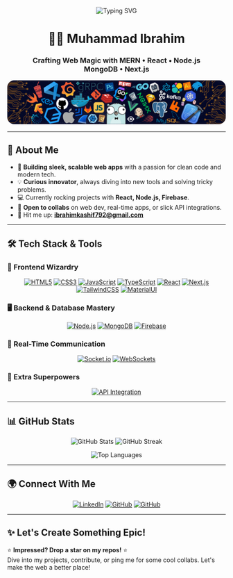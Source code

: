 <p align="center">
  <img src="https://readme-typing-svg.herokuapp.com?font=Fira+Code&size=28&pause=1000&color=61DAFB¢er=true&vCenter=true&width=800&lines=Hello,+I'm+Muhammad+Ibrahim!;MERN+Stack+Developer+•+React+•+NodeJS+•+NextJS" alt="Typing SVG" />
</p>

<h1 align="center">👨‍💻 Muhammad Ibrahim</h1>
<h3 align="center">Crafting Web Magic with MERN • React • Node.js<br>MongoDB • Next.js</h3>

<p align="center">
  <img alt="Coding" style="border-radius:16px;" src="./background.png">
</p>

---

## 🌟 About Me

- 🚀 **Building sleek, scalable web apps** with a passion for clean code and modern tech.
- 💡 **Curious innovator**, always diving into new tools and solving tricky problems.
- 💻 Currently rocking projects with **React, Node.js, Firebase**.
- 🤝 **Open to collabs** on web dev, real-time apps, or slick API integrations.
- 📧 Hit me up: **ibrahimkashif792@gmail.com**

---

## 🛠️ Tech Stack & Tools

### 🎨 Frontend Wizardry
<p align="center">
  <a href="https://www.w3.org/html/" target="_blank"><img src="https://img.shields.io/badge/HTML5-E34F26?style=for-the-badge&logo=html5&logoColor=white" alt="HTML5"/></a>
  <a href="https://www.w3.org/Style/CSS/" target="_blank"><img src="https://img.shields.io/badge/CSS3-1572B6?style=for-the-badge&logo=css3&logoColor=white" alt="CSS3"/></a>
  <a href="https://developer.mozilla.org/en-US/docs/Web/JavaScript" target="_blank"><img src="https://img.shields.io/badge/JavaScript-F7DF1E?style=for-the-badge&logo=javascript&logoColor=black" alt="JavaScript"/></a>
  <a href="https://www.typescriptlang.org/" target="_blank"><img src="https://img.shields.io/badge/TypeScript-3178C6?style=for-the-badge&logo=typescript&logoColor=white" alt="TypeScript"/></a>
  <a href="https://reactjs.org/" target="_blank"><img src="https://img.shields.io/badge/React-61DAFB?style=for-the-badge&logo=react&logoColor=black" alt="React"/></a>
  <a href="https://nextjs.org/" target="_blank"><img src="https://img.shields.io/badge/Next.js-000000?style=for-the-badge&logo=nextdotjs&logoColor=white" alt="Next.js"/></a>
  <a href="https://tailwindcss.com/" target="_blank"><img src="https://img.shields.io/badge/TailwindCSS-06B6D4?style=for-the-badge&logo=tailwindcss&logoColor=white" alt="TailwindCSS"/></a>
  <a href="https://mui.com/" target="_blank"><img src="https://img.shields.io/badge/MaterialUI-0081CB?style=for-the-badge&logo=mui&logoColor=white" alt="MaterialUI"/></a>
</p>

### 🖥️ Backend & Database Mastery
<p align="center">
  <a href="https://nodejs.org/" target="_blank"><img src="https://img.shields.io/badge/Node.js-339933?style=for-the-badge&logo=node.js&logoColor=white" alt="Node.js"/></a>
  <a href="https://www.mongodb.com/" target="_blank"><img src="https://img.shields.io/badge/MongoDB-47A248?style=for-the-badge&logo=mongodb&logoColor=white" alt="MongoDB"/></a>
  <a href="https://firebase.google.com/" target="_blank"><img src="https://img.shields.io/badge/Firebase-FFCA28?style=for-the-badge&logo=firebase&logoColor=black" alt="Firebase"/></a>
</p>

### 🔗 Real-Time Communication
<p align="center">
  <a href="https://socket.io/" target="_blank"><img src="https://img.shields.io/badge/Socket.io-010101?style=for-the-badge&logo=socket.io&logoColor=white" alt="Socket.io"/></a>
  <a href="https://developer.mozilla.org/en-US/docs/Web/API/WebSockets_API" target="_blank"><img src="https://img.shields.io/badge/WebSockets-010101?style=for-the-badge&logo=websocket&logoColor=white" alt="WebSockets"/></a>
</p>

### 🧰 Extra Superpowers
<p align="center">
  <a href="https://www.postman.com/" target="_blank"><img src="https://img.shields.io/badge/API_Integration-FF5733?style=for-the-badge&logo=api&logoColor=white" alt="API Integration"/></a>
</p>

---

## 📊 GitHub Stats

<p align="center">
  <img src="https://github-readme-stats.vercel.app/api?username=ibrahim08043&show_icons=true&theme=radical&hide_border=true" alt="GitHub Stats" width="400"/>
  <img src="https://github-readme-streak-stats.herokuapp.com/?user=ibrahim08043&theme=radical&hide_border=true" alt="GitHub Streak" width="400"/>
</p>

<p align="center">
  <img src="https://github-readme-stats.vercel.app/api/top-langs/?username=ibrahim08043&layout=compact&theme=radical&hide_border=true" alt="Top Languages" width="400"/>
</p>

---

## 🌍 Connect With Me

<p align="center">
  <a href="https://www.linkedin.com/in/muhammad-ibrahim-a69825245"><img src="https://img.shields.io/badge/LinkedIn-0A66C2?style=for-the-badge&logo=linkedin&logoColor=white" alt="LinkedIn"/></a>
  <a href="https://github.com/ibrahim08043"><img src="https://img.shields.io/badge/GitHub-181717?style=for-the-badge&logo=github&logoColor=white" alt="GitHub"/></a>
  <a href="https://wa.me/+923219213132"><img src="https://img.shields.io/badge/WhatsApp-25D366?style=for-the-badge&logo=whatsapp&logoColor=white" alt="GitHub"/></a>
</p>

---

## ✨ Let's Create Something Epic!

⭐ **Impressed? Drop a star on my repos!** ⭐  
Dive into my projects, contribute, or ping me for some cool collabs. Let's make the web a better place!

